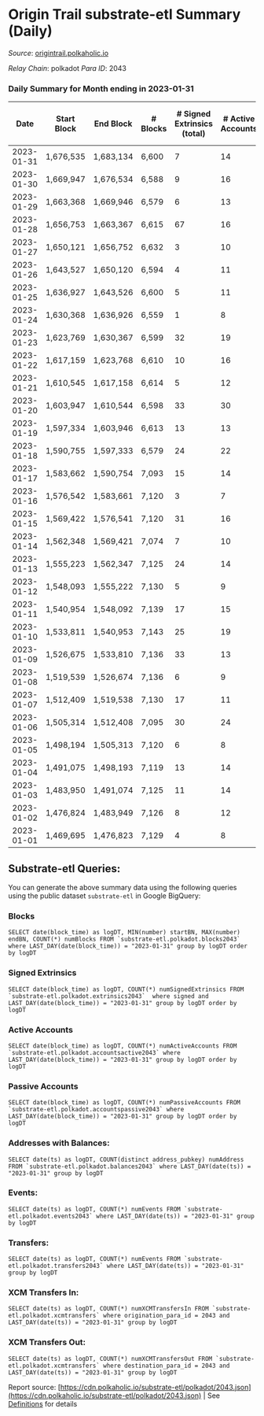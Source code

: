 # Origin Trail substrate-etl Summary (Daily)

_Source_: [origintrail.polkaholic.io](https://origintrail.polkaholic.io)

*Relay Chain*: polkadot
*Para ID*: 2043



### Daily Summary for Month ending in 2023-01-31


| Date | Start Block | End Block | # Blocks | # Signed Extrinsics (total) | # Active Accounts | # Passive | # New | # Addresses with Balances | # Events | # Transfers | # XCM Transfers In | # XCM Transfers Out | Issues | 
| ---- | ----------- | --------- | -------- | --------------------------- | ----------------- | --------- | ----- | ------------------------- | -------- | ----------- | ------------------ | ------------------- | ------ |
| 2023-01-31 | 1,676,535 | 1,683,134 | 6,600 | 7 | 14 | 3 | 2 | 3,606 | 13,646 | 207  |   |   |  |
| 2023-01-30 | 1,669,947 | 1,676,534 | 6,588 | 9 | 16 | 3 |  | 3,605 | 13,490 | 228  |   |   |  |
| 2023-01-29 | 1,663,368 | 1,669,946 | 6,579 | 6 | 13 | 5 | 1 | 3,605 | 13,398 | 174  |   |   |  |
| 2023-01-28 | 1,656,753 | 1,663,367 | 6,615 | 67 | 16 | 22 | 13 | 3,604 | 14,223 | 366  |   |   |  |
| 2023-01-27 | 1,650,121 | 1,656,752 | 6,632 | 3 | 10 | 3 |  | 3,591 | 13,412 | 89  |   |   |  |
| 2023-01-26 | 1,643,527 | 1,650,120 | 6,594 | 4 | 11 | 2 | 1 | 3,591 | 13,347 | 118  |   |   |  |
| 2023-01-25 | 1,636,927 | 1,643,526 | 6,600 | 5 | 11 | 6 | 2 | 3,591 | 27,301 | 525  |   |   |  |
| 2023-01-24 | 1,630,368 | 1,636,926 | 6,559 | 1 | 8 | 4 |  | 3,589 | 137,818 | 3,148  |   |   |  |
| 2023-01-23 | 1,623,769 | 1,630,367 | 6,599 | 32 | 19 | 6 | 2 | 3,589 | 112,764 | 3,055  |   |   |  |
| 2023-01-22 | 1,617,159 | 1,623,768 | 6,610 | 10 | 16 | 4 | 1 | 3,588 | 63,937 | 1,578  |   |   |  |
| 2023-01-21 | 1,610,545 | 1,617,158 | 6,614 | 5 | 12 | 4 | 2 | 3,587 | 13,454 | 149  |   |   |  |
| 2023-01-20 | 1,603,947 | 1,610,544 | 6,598 | 33 | 30 | 10 | 2 | 3,585 | 63,295 | 2,057  |   |   |  |
| 2023-01-19 | 1,597,334 | 1,603,946 | 6,613 | 13 | 13 | 9 | 2 | 3,583 | 38,238 | 872  |   |   |  |
| 2023-01-18 | 1,590,755 | 1,597,333 | 6,579 | 24 | 22 | 8 | 5 | 3,581 | 14,135 | 495  |   |   |  |
| 2023-01-17 | 1,583,662 | 1,590,754 | 7,093 | 15 | 14 | 1 | 3 | 3,576 | 14,643 | 291  |   |   |  |
| 2023-01-16 | 1,576,542 | 1,583,661 | 7,120 | 3 | 7 | 4 |  | 3,573 | 25,656 | 381  |   |   |  |
| 2023-01-15 | 1,569,422 | 1,576,541 | 7,120 | 31 | 16 | 18 | 3 | 3,573 | 135,869 | 3,782  |   |   |  |
| 2023-01-14 | 1,562,348 | 1,569,421 | 7,074 | 7 | 10 | 6 |  | 3,570 | 98,434 | 2,532  |   |   |  |
| 2023-01-13 | 1,555,223 | 1,562,347 | 7,125 | 24 | 14 | 9 | 6 | 3,570 | 48,907 | 1,473  |   |   |  |
| 2023-01-12 | 1,548,093 | 1,555,222 | 7,130 | 5 | 9 | 5 |  | 3,564 | 14,707 | 144  |   |   |  |
| 2023-01-11 | 1,540,954 | 1,548,092 | 7,139 | 17 | 15 | 8 | 3 | 3,564 | 14,922 | 301  |   |   |  |
| 2023-01-10 | 1,533,811 | 1,540,953 | 7,143 | 25 | 19 | 21 | 4 | 3,562 | 15,252 | 489  |   |   |  |
| 2023-01-09 | 1,526,675 | 1,533,810 | 7,136 | 33 | 13 | 28 | 2 | 3,558 | 15,120 | 367  |   |   |  |
| 2023-01-08 | 1,519,539 | 1,526,674 | 7,136 | 6 | 9 | 5 | 1 | 3,556 | 82,055 | 1,484  |   |   |  |
| 2023-01-07 | 1,512,409 | 1,519,538 | 7,130 | 17 | 11 | 5 | 5 | 3,555 | 93,614 | 1,901  |   |   |  |
| 2023-01-06 | 1,505,314 | 1,512,408 | 7,095 | 30 | 24 | 4 | 12 | 3,550 | 96,726 | 1,927  |   |   |  |
| 2023-01-05 | 1,498,194 | 1,505,313 | 7,120 | 6 | 8 | 4 | 1 | 3,538 | 81,779 | 1,676  |   |   |  |
| 2023-01-04 | 1,491,075 | 1,498,193 | 7,119 | 13 | 14 | 5 | 4 | 3,537 | 63,979 | 1,882  |   |   |  |
| 2023-01-03 | 1,483,950 | 1,491,074 | 7,125 | 11 | 14 | 4 | 3 | 3,533 | 65,199 | 1,847  |   |   |  |
| 2023-01-02 | 1,476,824 | 1,483,949 | 7,126 | 8 | 12 | 5 | 5 | 3,530 | 61,652 | 1,810  |   |   |  |
| 2023-01-01 | 1,469,695 | 1,476,823 | 7,129 | 4 | 8 | 5 | 2 | 3,525 | 63,498 | 1,678  |   |   |  |

## Substrate-etl Queries:
You can generate the above summary data using the following queries using the public dataset `substrate-etl` in Google BigQuery:


### Blocks
```
SELECT date(block_time) as logDT, MIN(number) startBN, MAX(number) endBN, COUNT(*) numBlocks FROM `substrate-etl.polkadot.blocks2043`  where LAST_DAY(date(block_time)) = "2023-01-31" group by logDT order by logDT
```


### Signed Extrinsics
```
SELECT date(block_time) as logDT, COUNT(*) numSignedExtrinsics FROM `substrate-etl.polkadot.extrinsics2043`  where signed and LAST_DAY(date(block_time)) = "2023-01-31" group by logDT order by logDT
```


### Active Accounts
```
SELECT date(block_time) as logDT, COUNT(*) numActiveAccounts FROM `substrate-etl.polkadot.accountsactive2043` where LAST_DAY(date(block_time)) = "2023-01-31" group by logDT order by logDT
```


### Passive Accounts
```
SELECT date(block_time) as logDT, COUNT(*) numPassiveAccounts FROM `substrate-etl.polkadot.accountspassive2043` where LAST_DAY(date(block_time)) = "2023-01-31" group by logDT order by logDT
```


### Addresses with Balances:
```
SELECT date(ts) as logDT, COUNT(distinct address_pubkey) numAddress FROM `substrate-etl.polkadot.balances2043` where LAST_DAY(date(ts)) = "2023-01-31" group by logDT
```


### Events:
```
SELECT date(ts) as logDT, COUNT(*) numEvents FROM `substrate-etl.polkadot.events2043` where LAST_DAY(date(ts)) = "2023-01-31" group by logDT
```


### Transfers:
```
SELECT date(ts) as logDT, COUNT(*) numEvents FROM `substrate-etl.polkadot.transfers2043` where LAST_DAY(date(ts)) = "2023-01-31" group by logDT
```


### XCM Transfers In:
```
SELECT date(ts) as logDT, COUNT(*) numXCMTransfersIn FROM `substrate-etl.polkadot.xcmtransfers` where origination_para_id = 2043 and LAST_DAY(date(ts)) = "2023-01-31" group by logDT
```


### XCM Transfers Out:
```
SELECT date(ts) as logDT, COUNT(*) numXCMTransfersOut FROM `substrate-etl.polkadot.xcmtransfers` where destination_para_id = 2043 and LAST_DAY(date(ts)) = "2023-01-31" group by logDT
```



Report source: [https://cdn.polkaholic.io/substrate-etl/polkadot/2043.json](https://cdn.polkaholic.io/substrate-etl/polkadot/2043.json) | See [Definitions](/DEFINITIONS.md) for details
